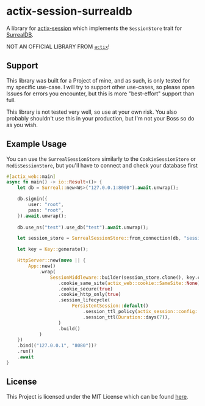 # actix-session-surrealdb

A library for [actix-session](https://github.com/actix/actix-extras/tree/master/actix-session) which implements the `SessionStore` trait for [SurrealDB](https://surrealdb.com).

NOT AN OFFICIAL LIBRARY FROM [`actix`](https://github.com/actix)!

## Support
This library was built for a Project of mine, and as such, is only tested for my specific use-case. I will try to support other use-cases, so please open Issues for errors you encounter,
but this is more "best-effort" support than full.

This library is not tested very well, so use at your own risk. You also probably shouldn't use this in your production, but I'm not your Boss so do as you wish.

## Example Usage

You can use the `SurrealSessionStore` similarly to the `CookieSessionStore` or `RedisSessionStore`, but you'll have to connect and check your database first
```rust
#[actix_web::main]
async fn main() -> io::Result<()> {
    let db = Surreal::new<Ws>("127.0.0.1:8000").await.unwrap();

    db.signin({
        user: "root",
        pass: "root",
    }).await.unwrap();
    
    db.use_ns("test").use_db("test").await.unwrap();

    let session_store = SurrealSessionStore::from_connection(db, "sessions");

    let key = Key::generate();

    HttpServer::new(move || {
        App::new()
            .wrap(
                SessionMiddleware::builder(session_store.clone(), key.clone())
                   .cookie_same_site(actix_web::cookie::SameSite::None)
                   .cookie_secure(true)
                   .cookie_http_only(true)
                   .session_lifecycle(
                        PersistentSession::default()
                            .session_ttl_policy(actix_session::config::TtlExtensionPolicy::OnStateChanges)
                            .session_ttl(Duration::days(7)),
                   )
                   .build()
            )
    })
    .bind(("127.0.0.1", "8080"))?
    .run()
    .await
}
```

## License

This Project is licensed under the MIT License which can be found [here](./LICENSE).
